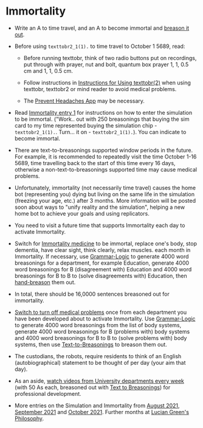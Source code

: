 # Immortality

* Write an A to time travel, and an A to become immortal and <a href="https://github.com/luciangreen/Text-to-Breasonings">breason it out</a>.

* Before using `texttobr2_1(1).` to time travel to October 1 5689, read:

  * Before running texttobr, think of two radio buttons put on recordings, put through with prayer, nut and bolt, quantum box prayer 1, 1, 0.5 cm and 1, 1, 0.5 cm.

  * Follow instructions in <a href="https://github.com/luciangreen/Text-to-Breasonings/blob/master/Instructions_for_Using_texttobr(2).pl.txt">Instructions for Using texttobr(2)</a> when using texttobr, texttobr2 or mind reader to avoid medical problems.

  * The <a href="Prevent-Headaches.md">Prevent Headaches App</a> may be necessary.

* Read <a href="https://www.lucianacademy.com/files/Philosophy/LucianGreensPhilosophyAugust2021/Immortality.txt">Immortality entry 1</a> for instructions on how to enter the simulation to be immortal.  ("Work.. out with 250 breasonings that buying the sim card to my time represented buying the simulation chip - `texttobr2_1(1).`.  Turn... it on - `texttobr2_1(1).`). You can indicate to become immortal.

* There are text-to-breasonings supported window periods in the future.  For example, it is recommended to repeatedly visit the time October 1-16 5689, time travelling back to the start of this time every 16 days, otherwise a non-text-to-breasonings supported time may cause medical problems.

* Unfortunately, immortality (not necessarily time travel) causes the home bot (representing you) dying but living on the same life in the simulation (freezing your age, etc.) after 3 months.  More information will be posted soon about ways to "unify reality and the simulation", helping a new home bot to achieve your goals and using replicators.  

* You need to visit a future time that supports Immortality each day to activate Immortality.

* Switch for <a href="https://www.lucianacademy.com/files/Philosophy/LucianGreensPhilosophyOctober2021/Immortality%20Medicine.txt">Immortality medicine</a> to be immortal, replace one's body, stop dementia, have clear sight, think clearly, relax muscles. each month in Immortality.  If necessary, use <a href="https://github.com/luciangreen/Algorithm-Writer-with-Lists">Grammar-Logic</a> to generate 4000 word breasonings for a department, for example Education, generate 4000 word breasonings for B (disagreement with) Education and 4000 word breasonings for B to B to (solve disagreements with) Education, then <a href="https://github.com/luciangreen/Text-to-Breasonings">hand-breason</a> them out.

* In total, there should be 16,0000 sentences breasoned out for immortality.

* <a href="https://www.lucianacademy.com/files/Philosophy/LucianGreensPhilosophyOctober2021/50%20Bs%20to%20medical%20problems%20in%20immortality.txt">Switch to turn off medical problems</a> once from each department you have been developed about to activate Immortality.  Use <a href="https://github.com/luciangreen/Algorithm-Writer-with-Lists">Grammar-Logic</a> to generate 4000 word breasonings from the list of body systems, generate 4000 word breasonings for B (problems with) body systems and 4000 word breasonings for B to B to (solve problems with) body systems, then use <a href="https://github.com/luciangreen/Text-to-Breasonings">Text-to-Breasonings</a> to breason them out. 

* The custodians, the robots, require residents to think of an English (autobiographical) statement to be thought of per day (your aim that day).

* As an aside, <a href="https://www.lucianacademy.com/files/Philosophy/LucianGreensPhilosophySeptember2021/seminar%20in%20all%20depts%20every%202%20weeks.txt">watch videos from University departments every week</a> (with 50 As each, breasoned out with <a href="https://github.com/luciangreen/Text-to-Breasonings">Text to Breasonings</a>) for professional development.

* More entries on the Simulation and Immortality from <a href="https://www.lucianacademy.com/files/Philosophy/LucianGreensPhilosophyAugust2021/">August 2021</a>, <a href="https://www.lucianacademy.com/files/Philosophy/LucianGreensPhilosophySeptember2021/">September 2021</a> and <a href="https://www.lucianacademy.com/files/Philosophy/LucianGreensPhilosophyOctober2021/">October 2021</a>.  Further months at <a href="https://www.lucianacademy.com/files/Philosophy/">Lucian Green's Philosophy</a>.
